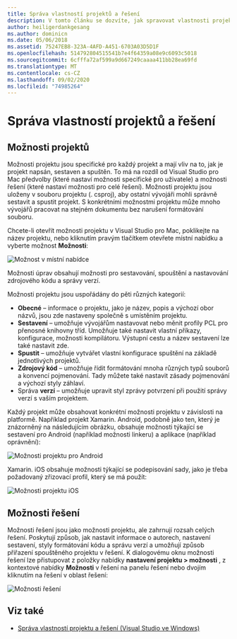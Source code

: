 ```yaml
---
title: Správa vlastností projektů a řešení
description: V tomto článku se dozvíte, jak spravovat vlastnosti projektů a řešení v Visual Studio pro Mac
author: heiligerdankgesang
ms.author: dominicn
ms.date: 05/06/2018
ms.assetid: 75247EB8-323A-4AFD-A451-6703A03D5D1F
ms.openlocfilehash: 514792804515541b7e4f64359a08e9c6093c5018
ms.sourcegitcommit: 6cfffa72af599a9d667249caaaa411bb28ea69fd
ms.translationtype: MT
ms.contentlocale: cs-CZ
ms.lasthandoff: 09/02/2020
ms.locfileid: "74985264"
---
```

# <a name="managing-project-and-solution-properties"></a>Správa vlastností projektů a řešení

## <a name="project-options"></a>Možnosti projektů

Možnosti projektu jsou specifické pro každý projekt a mají vliv na to, jak je projekt napsán, sestaven a spuštěn. To má na rozdíl od Visual Studio pro Mac předvolby (které nastaví možnosti specifické pro uživatele) a možnosti řešení (které nastaví možnosti pro celé řešení). Možnosti projektu jsou uloženy v souboru projektu (. csproj), aby ostatní vývojáři mohli správně sestavit a spustit projekt. S konkrétními možnostmi projektu může mnoho vývojářů pracovat na stejném dokumentu bez narušení formátování souboru.

Chcete-li otevřít možnosti projektu v Visual Studio pro Mac, poklikejte na název projektu, nebo kliknutím pravým tlačítkem otevřete místní nabídku a vyberte možnost **Možnosti**:

![Možnost v místní nabídce](media/projects-and-solutions-image2.png)

Možnosti úprav obsahují možnosti pro sestavování, spouštění a nastavování zdrojového kódu a správy verzí.

Možnosti projektu jsou uspořádány do pěti různých kategorií:

* **Obecné** – informace o projektu, jako je název, popis a výchozí obor názvů, jsou zde nastaveny společně s umístěním projektu.
* **Sestavení** – umožňuje vývojářům nastavovat nebo měnit profily PCL pro přenosné knihovny tříd. Umožňuje také nastavit vlastní příkazy, konfigurace, možnosti kompilátoru. Výstupní cestu a název sestavení lze také nastavit zde.
* **Spustit** – umožňuje vytvářet vlastní konfigurace spuštění na základě jednotlivých projektů.
* **Zdrojový kód** – umožňuje řídit formátování mnoha různých typů souborů a konvencí pojmenování. Tady můžete také nastavit zásady pojmenování a výchozí styly záhlaví.
* Správa **verzí** – umožňuje upravit styl zprávy potvrzení při použití správy verzí s vaším projektem.

Každý projekt může obsahovat konkrétní možnosti projektu v závislosti na platformě. Například projekt Xamarin. Android, podobně jako ten, který je znázorněný na následujícím obrázku, obsahuje možnosti týkající se sestavení pro Android (například možnosti linkeru) a aplikace (například oprávnění):

![Možnosti projektu pro Android](media/projects-and-solutions-image5.png)

Xamarin. iOS obsahuje možnosti týkající se podepisování sady, jako je třeba požadovaný zřizovací profil, který se má použít:

![Možnosti projektu iOS](media/projects-and-solutions-image6.png)

## <a name="solution-options"></a>Možnosti řešení

Možnosti řešení jsou jako možnosti projektu, ale zahrnují rozsah celých řešení. Poskytují způsob, jak nastavit informace o autorech, nastavení sestavení, styly formátování kódu a správu verzí a umožňují způsob přiřazení spouštěného projektu v řešení.  K dialogovému oknu možnosti řešení lze přistupovat z položky nabídky **nastavení projektu > možnosti** , z kontextové nabídky **Možnosti** v řešení na panelu řešení nebo dvojím kliknutím na řešení v oblast řešení:

![Možnosti řešení](media/projects-and-solutions-image7.png)

## <a name="see-also"></a>Viz také

* [Správa vlastností projektu a řešení (Visual Studio ve Windows)](/visualstudio/ide/managing-project-and-solution-properties)